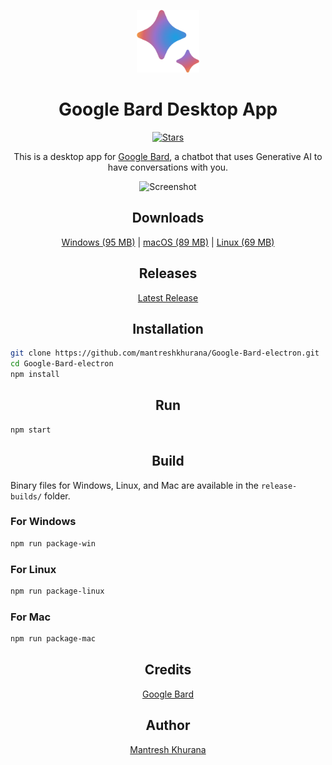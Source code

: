 <p align="center">
  <img src="./assets/icons/png/favicon.png" width="100" height="100">
</p>

<h1 align="center">Google Bard Desktop App</h1>

<p align="center">
  <a href="https://github.com/mantreshkhurana/Google-Bard-electron/stargazers">
    <img src="https://img.shields.io/github/stars/mantreshkhurana/Google-Bard-electron?style=social" alt="Stars">
  </a>
</p>

<p align="center">This is a desktop app for <a href="https://bard.google.com/">Google Bard</a>, a chatbot that uses Generative AI to have conversations with you.</p>

<p align="center">
  <img src="https://raw.githubusercontent.com/mantreshkhurana/Google-Bard-electron/stable/screenshots/screenshot-1.png" alt="Screenshot">
</p>

<h2 align="center">Downloads</h2>

<p align="center">
  <a href="https://github.com/mantreshkhurana/Google-Bard-electron/releases/download/1.0.0/Google-Bard-v1.0.0-windows.zip">Windows (95 MB)</a> |
  <a href="https://github.com/mantreshkhurana/Google-Bard-electron/releases/download/1.0.0/Google-Bard-v1.0.0-darwin.zip">macOS (89 MB)</a> |
  <a href="https://github.com/mantreshkhurana/Google-Bard-electron/releases/download/1.0.0/Google-Bard-v1.0.0-linux.tar.xz">Linux (69 MB)</a>
</p>

<h2 align="center">Releases</h2>

<p align="center">
  <a href="https://github.com/mantreshkhurana/Google-Bard-electron/releases">Latest Release</a>
</p>

<h2 align="center">Installation</h2>

```bash
git clone https://github.com/mantreshkhurana/Google-Bard-electron.git
cd Google-Bard-electron
npm install
```

<h2 align="center">Run</h2>

```bash
npm start
```

<h2 align="center">Build</h2>

Binary files for Windows, Linux, and Mac are available in the `release-builds/` folder.

### For Windows

```bash
npm run package-win
```

### For Linux

```bash
npm run package-linux
```

### For Mac

```bash
npm run package-mac
```

<h2 align="center">Credits</h2>

<p align="center">
  <a href="https://bard.google.com/">Google Bard</a>
</p>

<h2 align="center">Author</h2>

<p align="center">
  <a href="https://github.com/mantreshkhurana">Mantresh Khurana</a>
</p>
